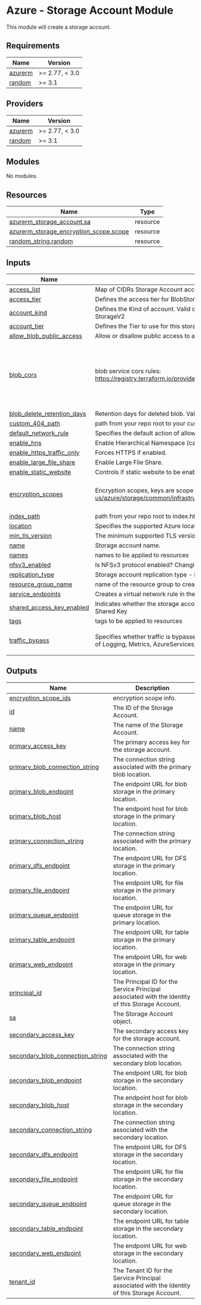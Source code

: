 # Azure - Storage Account Module
This module will create a storage account.

<!--- BEGIN_TF_DOCS --->
## Requirements

| Name | Version |
|------|---------|
| <a name="requirement_azurerm"></a> [azurerm](#requirement\_azurerm) | >= 2.77, < 3.0 |
| <a name="requirement_random"></a> [random](#requirement\_random) | >= 3.1 |

## Providers

| Name | Version |
|------|---------|
| <a name="provider_azurerm"></a> [azurerm](#provider\_azurerm) | >= 2.77, < 3.0 |
| <a name="provider_random"></a> [random](#provider\_random) | >= 3.1 |

## Modules

No modules.

## Resources

| Name | Type |
|------|------|
| [azurerm_storage_account.sa](https://registry.terraform.io/providers/hashicorp/azurerm/latest/docs/resources/storage_account) | resource |
| [azurerm_storage_encryption_scope.scope](https://registry.terraform.io/providers/hashicorp/azurerm/latest/docs/resources/storage_encryption_scope) | resource |
| [random_string.random](https://registry.terraform.io/providers/hashicorp/random/latest/docs/resources/string) | resource |

## Inputs

| Name | Description | Type | Default | Required |
|------|-------------|------|---------|:--------:|
| <a name="input_access_list"></a> [access\_list](#input\_access\_list) | Map of CIDRs Storage Account access. | `map(string)` | `{}` | no |
| <a name="input_access_tier"></a> [access\_tier](#input\_access\_tier) | Defines the access tier for BlobStorage, FileStorage and StorageV2 accounts | `string` | `"Hot"` | no |
| <a name="input_account_kind"></a> [account\_kind](#input\_account\_kind) | Defines the Kind of account. Valid options are BlobStorage, BlockBlobStorage, FileStorage, Storage and StorageV2 | `string` | `"StorageV2"` | no |
| <a name="input_account_tier"></a> [account\_tier](#input\_account\_tier) | Defines the Tier to use for this storage account (Standard or Premium). | `string` | `null` | no |
| <a name="input_allow_blob_public_access"></a> [allow\_blob\_public\_access](#input\_allow\_blob\_public\_access) | Allow or disallow public access to all blobs or containers in the storage account. | `bool` | `false` | no |
| <a name="input_blob_cors"></a> [blob\_cors](#input\_blob\_cors) | blob service cors rules:  https://registry.terraform.io/providers/hashicorp/azurerm/latest/docs/resources/storage_account#cors_rule | <pre>map(object({<br>    allowed_headers    = list(string)<br>    allowed_methods    = list(string)<br>    allowed_origins    = list(string)<br>    exposed_headers    = list(string)<br>    max_age_in_seconds = number<br>  }))</pre> | `null` | no |
| <a name="input_blob_delete_retention_days"></a> [blob\_delete\_retention\_days](#input\_blob\_delete\_retention\_days) | Retention days for deleted blob. Valid value is between 1 and 365. | `number` | `7` | no |
| <a name="input_custom_404_path"></a> [custom\_404\_path](#input\_custom\_404\_path) | path from your repo root to your custom 404 page | `string` | `null` | no |
| <a name="input_default_network_rule"></a> [default\_network\_rule](#input\_default\_network\_rule) | Specifies the default action of allow or deny when no other network rules match | `string` | `"Deny"` | no |
| <a name="input_enable_hns"></a> [enable\_hns](#input\_enable\_hns) | Enable Hierarchical Namespace (can be used with Azure Data Lake Storage Gen 2). | `bool` | `false` | no |
| <a name="input_enable_https_traffic_only"></a> [enable\_https\_traffic\_only](#input\_enable\_https\_traffic\_only) | Forces HTTPS if enabled. | `bool` | `true` | no |
| <a name="input_enable_large_file_share"></a> [enable\_large\_file\_share](#input\_enable\_large\_file\_share) | Enable Large File Share. | `bool` | `false` | no |
| <a name="input_enable_static_website"></a> [enable\_static\_website](#input\_enable\_static\_website) | Controls if static website to be enabled on the storage account. Possible values are `true` or `false` | `bool` | `false` | no |
| <a name="input_encryption_scopes"></a> [encryption\_scopes](#input\_encryption\_scopes) | Encryption scopes, keys are scope names. more info https://docs.microsoft.com/en-us/azure/storage/common/infrastructure-encryption-enable?tabs=portal | <pre>map(object({<br>    enable_infrastructure_encryption = bool<br>  }))</pre> | `{}` | no |
| <a name="input_index_path"></a> [index\_path](#input\_index\_path) | path from your repo root to index.html | `string` | `null` | no |
| <a name="input_location"></a> [location](#input\_location) | Specifies the supported Azure location to MySQL server resource | `string` | n/a | yes |
| <a name="input_min_tls_version"></a> [min\_tls\_version](#input\_min\_tls\_version) | The minimum supported TLS version for the storage account. | `string` | `"TLS1_2"` | no |
| <a name="input_name"></a> [name](#input\_name) | Storage account name. | `string` | `null` | no |
| <a name="input_names"></a> [names](#input\_names) | names to be applied to resources | `map(string)` | n/a | yes |
| <a name="input_nfsv3_enabled"></a> [nfsv3\_enabled](#input\_nfsv3\_enabled) | Is NFSv3 protocol enabled? Changing this forces a new resource to be created | `bool` | `false` | no |
| <a name="input_replication_type"></a> [replication\_type](#input\_replication\_type) | Storage account replication type - i.e. LRS, GRS, RAGRS, ZRS, GZRS, RAGZRS. | `string` | n/a | yes |
| <a name="input_resource_group_name"></a> [resource\_group\_name](#input\_resource\_group\_name) | name of the resource group to create the resource | `string` | n/a | yes |
| <a name="input_service_endpoints"></a> [service\_endpoints](#input\_service\_endpoints) | Creates a virtual network rule in the subnet\_id (values are virtual network subnet ids). | `map(string)` | `{}` | no |
| <a name="input_shared_access_key_enabled"></a> [shared\_access\_key\_enabled](#input\_shared\_access\_key\_enabled) | Indicates whether the storage account permits requests to be authorized with the account access key via Shared Key | `bool` | `false` | no |
| <a name="input_tags"></a> [tags](#input\_tags) | tags to be applied to resources | `map(string)` | n/a | yes |
| <a name="input_traffic_bypass"></a> [traffic\_bypass](#input\_traffic\_bypass) | Specifies whether traffic is bypassed for Logging/Metrics/AzureServices. Valid options are any combination of Logging, Metrics, AzureServices, or None. | `list(string)` | <pre>[<br>  "None"<br>]</pre> | no |

## Outputs

| Name | Description |
|------|-------------|
| <a name="output_encryption_scope_ids"></a> [encryption\_scope\_ids](#output\_encryption\_scope\_ids) | encryption scope info. |
| <a name="output_id"></a> [id](#output\_id) | The ID of the Storage Account. |
| <a name="output_name"></a> [name](#output\_name) | The name of the Storage Account. |
| <a name="output_primary_access_key"></a> [primary\_access\_key](#output\_primary\_access\_key) | The primary access key for the storage account. |
| <a name="output_primary_blob_connection_string"></a> [primary\_blob\_connection\_string](#output\_primary\_blob\_connection\_string) | The connection string associated with the primary blob location. |
| <a name="output_primary_blob_endpoint"></a> [primary\_blob\_endpoint](#output\_primary\_blob\_endpoint) | The endpoint URL for blob storage in the primary location. |
| <a name="output_primary_blob_host"></a> [primary\_blob\_host](#output\_primary\_blob\_host) | The endpoint host for blob storage in the primary location. |
| <a name="output_primary_connection_string"></a> [primary\_connection\_string](#output\_primary\_connection\_string) | The connection string associated with the primary location. |
| <a name="output_primary_dfs_endpoint"></a> [primary\_dfs\_endpoint](#output\_primary\_dfs\_endpoint) | The endpoint URL for DFS storage in the primary location. |
| <a name="output_primary_file_endpoint"></a> [primary\_file\_endpoint](#output\_primary\_file\_endpoint) | The endpoint URL for file storage in the primary location. |
| <a name="output_primary_queue_endpoint"></a> [primary\_queue\_endpoint](#output\_primary\_queue\_endpoint) | The endpoint URL for queue storage in the primary location. |
| <a name="output_primary_table_endpoint"></a> [primary\_table\_endpoint](#output\_primary\_table\_endpoint) | The endpoint URL for table storage in the primary location. |
| <a name="output_primary_web_endpoint"></a> [primary\_web\_endpoint](#output\_primary\_web\_endpoint) | The endpoint URL for web storage in the primary location. |
| <a name="output_principal_id"></a> [principal\_id](#output\_principal\_id) | The Principal ID for the Service Principal associated with the Identity of this Storage Account. |
| <a name="output_sa"></a> [sa](#output\_sa) | The Storage Account object. |
| <a name="output_secondary_access_key"></a> [secondary\_access\_key](#output\_secondary\_access\_key) | The secondary access key for the storage account. |
| <a name="output_secondary_blob_connection_string"></a> [secondary\_blob\_connection\_string](#output\_secondary\_blob\_connection\_string) | The connection string associated with the secondary blob location. |
| <a name="output_secondary_blob_endpoint"></a> [secondary\_blob\_endpoint](#output\_secondary\_blob\_endpoint) | The endpoint URL for blob storage in the secondary location. |
| <a name="output_secondary_blob_host"></a> [secondary\_blob\_host](#output\_secondary\_blob\_host) | The endpoint host for blob storage in the secondary location. |
| <a name="output_secondary_connection_string"></a> [secondary\_connection\_string](#output\_secondary\_connection\_string) | The connection string associated with the secondary location. |
| <a name="output_secondary_dfs_endpoint"></a> [secondary\_dfs\_endpoint](#output\_secondary\_dfs\_endpoint) | The endpoint URL for DFS storage in the secondary location. |
| <a name="output_secondary_file_endpoint"></a> [secondary\_file\_endpoint](#output\_secondary\_file\_endpoint) | The endpoint URL for file storage in the secondary location. |
| <a name="output_secondary_queue_endpoint"></a> [secondary\_queue\_endpoint](#output\_secondary\_queue\_endpoint) | The endpoint URL for queue storage in the secondary location. |
| <a name="output_secondary_table_endpoint"></a> [secondary\_table\_endpoint](#output\_secondary\_table\_endpoint) | The endpoint URL for table storage in the secondary location. |
| <a name="output_secondary_web_endpoint"></a> [secondary\_web\_endpoint](#output\_secondary\_web\_endpoint) | The endpoint URL for web storage in the secondary location. |
| <a name="output_tenant_id"></a> [tenant\_id](#output\_tenant\_id) | The Tenant ID for the Service Principal associated with the Identity of this Storage Account. |

<!--- END_TF_DOCS --->

